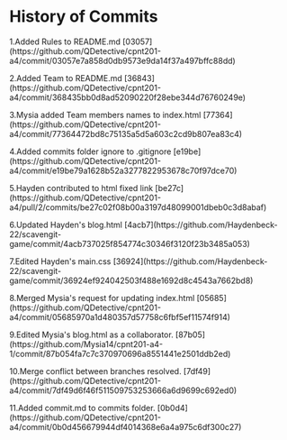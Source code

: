 # History of  Commits

<p>1.Added Rules to README.md [03057](https://github.com/QDetective/cpnt201-a4/commit/03057e7a858d0db9573e9da14f37a497bffc88dd)</p>
<p>2.Added Team to README.md [36843](https://github.com/QDetective/cpnt201-a4/commit/368435bb0d8ad52090220f28ebe344d76760249e)</p>
<p>3.Mysia added Team members names to index.html [77364](https://github.com/QDetective/cpnt201-a4/commit/77364472bd8c75135a5d5a603c2cd9b807ea83c4)</p>
<p>4.Added commits folder ignore to .gitignore [e19be](https://github.com/QDetective/cpnt201-a4/commit/e19be79a1628b52a3277822953678c70f97dce70)</p>
<p>5.Hayden contributed to html fixed link [be27c](https://github.com/QDetective/cpnt201-a4/pull/2/commits/be27c02f08b00a3197d48099001dbeb0c3d8abaf)</p>
<p>6.Updated Hayden's blog.html [4acb7](https://github.com/Haydenbeck-22/scavengit-game/commit/4acb737025f854774c30346f3120f23b3485a053)</p>
<p>7.Edited Hayden's main.css [36924](https://github.com/Haydenbeck-22/scavengit-game/commit/36924ef924042503f488e1692d8c4543a7662bd8)</p>
<p>8.Merged Mysia's request for updating index.html [05685](https://github.com/QDetective/cpnt201-a4/commit/05685970a1d480357d57758c6fbf5ef11574f914)</p>
<p>9.Edited Mysia's blog.html as a collaborator. [87b05](https://github.com/Mysia14/cpnt201-a4-1/commit/87b054fa7c7c370970696a8551441e2501ddb2ed)</p>
<p>10.Merge conflict between branches resolved. [7df49](https://github.com/QDetective/cpnt201-a4/commit/7df49d6f46f511509753253666a6d9699c692ed0)</p>
<p>11.Added commit.md to commits folder. [0b0d4](https://github.com/QDetective/cpnt201-a4/commit/0b0d456679944df4014368e6a4a975c6df300c27)</p>
